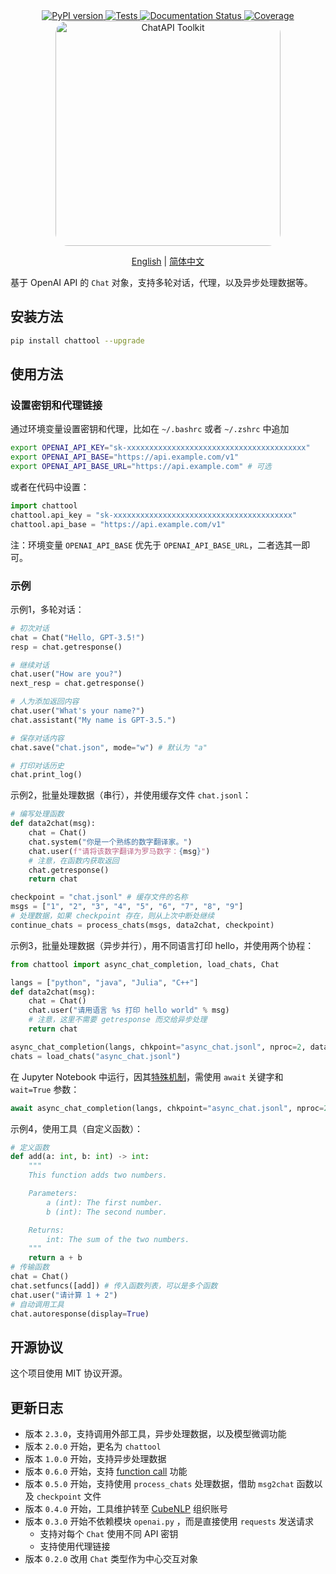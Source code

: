 <div align="center">
    <a href="https://pypi.python.org/pypi/chattool">
        <img src="https://img.shields.io/pypi/v/chattool.svg" alt="PyPI version" />
    </a>
    <a href="https://github.com/cubenlp/chattool/actions/workflows/test.yml">
        <img src="https://github.com/cubenlp/chattool/actions/workflows/test.yml/badge.svg" alt="Tests" />
    </a>
    <a href="https://chattool.cubenlp.com">
        <img src="https://img.shields.io/badge/docs-github_pages-blue.svg" alt="Documentation Status" />
    </a>
    <a href="https://codecov.io/gh/cubenlp/chattool">
        <img src="https://codecov.io/gh/cubenlp/chattool/branch/master/graph/badge.svg" alt="Coverage" />
    </a>
</div>

<div align="center">
    <img src="https://qiniu.wzhecnu.cn/PicBed6/picgo/chattool.jpeg" alt="ChatAPI Toolkit" width="360", style="border-radius: 20px;">

[English](README_en.md) | [简体中文](README.md)
</div>

基于 OpenAI API 的 `Chat` 对象，支持多轮对话，代理，以及异步处理数据等。

## 安装方法

```bash
pip install chattool --upgrade
```

## 使用方法

### 设置密钥和代理链接

通过环境变量设置密钥和代理，比如在 `~/.bashrc` 或者 `~/.zshrc` 中追加

```bash
export OPENAI_API_KEY="sk-xxxxxxxxxxxxxxxxxxxxxxxxxxxxxxxxxxxxxxxx"
export OPENAI_API_BASE="https://api.example.com/v1"
export OPENAI_API_BASE_URL="https://api.example.com" # 可选
```

或者在代码中设置：

```py
import chattool
chattool.api_key = "sk-xxxxxxxxxxxxxxxxxxxxxxxxxxxxxxxxxxxxxxxx"
chattool.api_base = "https://api.example.com/v1"
```

注：环境变量 `OPENAI_API_BASE` 优先于 `OPENAI_API_BASE_URL`，二者选其一即可。

### 示例

示例1，多轮对话：

```python
# 初次对话
chat = Chat("Hello, GPT-3.5!")
resp = chat.getresponse()

# 继续对话
chat.user("How are you?")
next_resp = chat.getresponse()

# 人为添加返回内容
chat.user("What's your name?")
chat.assistant("My name is GPT-3.5.")

# 保存对话内容
chat.save("chat.json", mode="w") # 默认为 "a"

# 打印对话历史
chat.print_log()
```

示例2，批量处理数据（串行），并使用缓存文件 `chat.jsonl`：

```python
# 编写处理函数
def data2chat(msg):
    chat = Chat()
    chat.system("你是一个熟练的数字翻译家。")
    chat.user(f"请将该数字翻译为罗马数字：{msg}")
    # 注意，在函数内获取返回
    chat.getresponse()
    return chat

checkpoint = "chat.jsonl" # 缓存文件的名称
msgs = ["1", "2", "3", "4", "5", "6", "7", "8", "9"]
# 处理数据，如果 checkpoint 存在，则从上次中断处继续
continue_chats = process_chats(msgs, data2chat, checkpoint)
```

示例3，批量处理数据（异步并行），用不同语言打印 hello，并使用两个协程：

```python
from chattool import async_chat_completion, load_chats, Chat

langs = ["python", "java", "Julia", "C++"]
def data2chat(msg):
    chat = Chat()
    chat.user("请用语言 %s 打印 hello world" % msg)
    # 注意，这里不需要 getresponse 而交给异步处理
    return chat

async_chat_completion(langs, chkpoint="async_chat.jsonl", nproc=2, data2chat=data2chat)
chats = load_chats("async_chat.jsonl")
```

在 Jupyter Notebook 中运行，因其[特殊机制](https://stackoverflow.com/questions/47518874/how-do-i-run-python-asyncio-code-in-a-jupyter-notebook)，需使用 `await` 关键字和 `wait=True` 参数：

```python
await async_chat_completion(langs, chkpoint="async_chat.jsonl", nproc=2, data2chat=data2chat, wait=True)
```

示例4，使用工具（自定义函数）：

```python
# 定义函数
def add(a: int, b: int) -> int:
    """
    This function adds two numbers.

    Parameters:
        a (int): The first number.
        b (int): The second number.

    Returns:
        int: The sum of the two numbers.
    """
    return a + b
# 传输函数
chat = Chat()
chat.setfuncs([add]) # 传入函数列表，可以是多个函数
chat.user("请计算 1 + 2")
# 自动调用工具
chat.autoresponse(display=True)
```

## 开源协议

这个项目使用 MIT 协议开源。

## 更新日志

- 版本 `2.3.0`，支持调用外部工具，异步处理数据，以及模型微调功能
- 版本 `2.0.0` 开始，更名为 `chattool`
- 版本 `1.0.0` 开始，支持异步处理数据
- 版本 `0.6.0` 开始，支持 [function call](https://platform.openai.com/docs/guides/gpt/function-calling) 功能
- 版本 `0.5.0` 开始，支持使用 `process_chats` 处理数据，借助 `msg2chat` 函数以及 `checkpoint` 文件
- 版本 `0.4.0` 开始，工具维护转至 [CubeNLP](https://github.com/cubenlp) 组织账号
- 版本 `0.3.0` 开始不依赖模块 `openai.py` ，而是直接使用 `requests` 发送请求
    - 支持对每个 `Chat` 使用不同 API 密钥
    - 支持使用代理链接
- 版本 `0.2.0` 改用 `Chat` 类型作为中心交互对象
